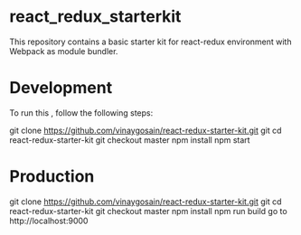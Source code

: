# react_redux_starterkit

This repository contains a basic starter kit for react-redux environment with Webpack as module bundler.

# Development

To run this , follow the following steps:

git clone https://github.com/vinaygosain/react-redux-starter-kit.git
git cd react-redux-starter-kit
git checkout master
npm install
npm start

# Production

git clone https://github.com/vinaygosain/react-redux-starter-kit.git
git cd react-redux-starter-kit
git checkout master
npm install
npm run build
go to http://localhost:9000